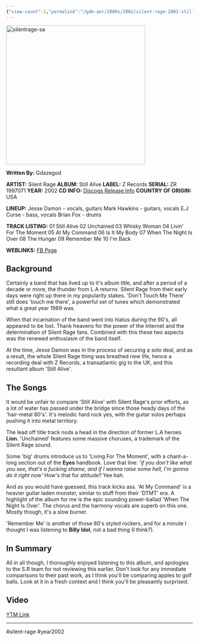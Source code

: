```yaml
---
{"view-count":1,"permalink":"/gdm-aor/2000s/2002/silent-rage-2002-still-alive/","dg-publish":true,"dgPassFrontmatter":true,"noteIcon":"","created":"2025-07-17T12:44:24.732+12:00","updated":"2025-07-16T13:37:10.787+12:00"}
---
```



<img src="https://i.ibb.co/KjV8dwkJ/silentrage-sa.jpg" alt="silentrage-sa" border="0" height="375" width="375">

**Written By:** Gdazegod

**ARTIST:** Silent Rage
**ALBUM:** Still Alive
**LABEL:** Z Records
**SERIAL:** ZR 1997071
**YEAR:** 2002
**CD INFO:** [Discogs Release Info](https://www.discogs.com/release/6338256-Silent-Rage-Still-Alive)
**COUNTRY OF ORIGIN:** USA

**LINEUP:**
Jesse Damon - vocals, guitars
Mark Hawkins - guitars, vocals
E.J Curse - bass, vocals
Brian Fox - drums

**TRACK LISTING:**
01 Still Alive
02 Unchained
03 Whisky Woman
04 Livin' For The Moment
05 At My Command
06 Is It My Body
07 When The Night Is Over
08 The Hunger
09 Remember Me
10 I'm Back

**WEBLINKS:**
[FB Psge](https://www.facebook.com/SilentRageBand/)

## Background
Certainly a band that has lived up to it's album title, and after a period of a decade or more, the thunder from L.A returns. Silent Rage from their early days were right up there in my popularity stakes. 'Don't Touch Me There' still does 'touch me there', a powerful set of tunes which demonstrated what a great year 1989 was.

When that incarnation of the band went into hiatus during the 90's, all appeared to be lost. Thank heavens for the power of the Internet and the determination of Silent Rage fans. Combined with this these two aspects was the renewed enthusiasm of the band itself.

At the time, Jesse Damon was in the process of securing a solo deal, and as a result, the whole Silent Rage thing was breathed new life, hence a recording deal with Z Records, a transatlantic gig to the UK, and this resultant album 'Still Alive'.

## The Songs
It would be unfair to compare 'Still Alive' with Silent Rage's prior efforts, as a lot of water has passed under the bridge since those heady days of the 'hair-metal 80's'. It's melodic hard rock yes, with the guitar solos perhaps pushing it into metal territory.

The lead off title track nods a head in the direction of former L.A heroes **Lion**. 'Unchained' features some massive choruses, a trademark of the Silent Rage sound.

Some 'big' drums introduce us to 'Living For The Moment', with a chant-a-long section out of the **Eyes** handbook. Love that line: _'if you don't like what you see, that's a fucking shame, and if I wanna raise some hell, I'm gonna do it right now'_ How's that for attitude? Yee hah.

And as you would have guessed, this track kicks ass. 'At My Command' is a heavier guitar laden monster, similar to stuff from their 'DTMT' era. A highlight of the album for me is the epic sounding power-ballad 'When The Night Is Over'. The chorus and the harmony vocals are superb on this one. Mostly though, it's a slow burner.

'Remember Me' is another of those 80's styled rockers, and for a minute I thought I was listening to **Billy Idol**, not a bad thing (I think?).

## In Summary
All in all though, I thoroughly enjoyed listening to this album, and apologies to the S.R team for not reviewing this earlier. Don't look for any immediate comparisons to their past work, as I think you'll be comparing apples to golf balls. Look at it in a fresh context and I think you'll be pleasantly surprised.

## Video
[YTM Link](https://music.youtube.com/playlist?list=OLAK5uy_mVVYSWfe7GVPWjnV_yJYmuOFjejR1gxRc&si=__kXc25_qgCgTfL7)

---

#silent-rage #year2002